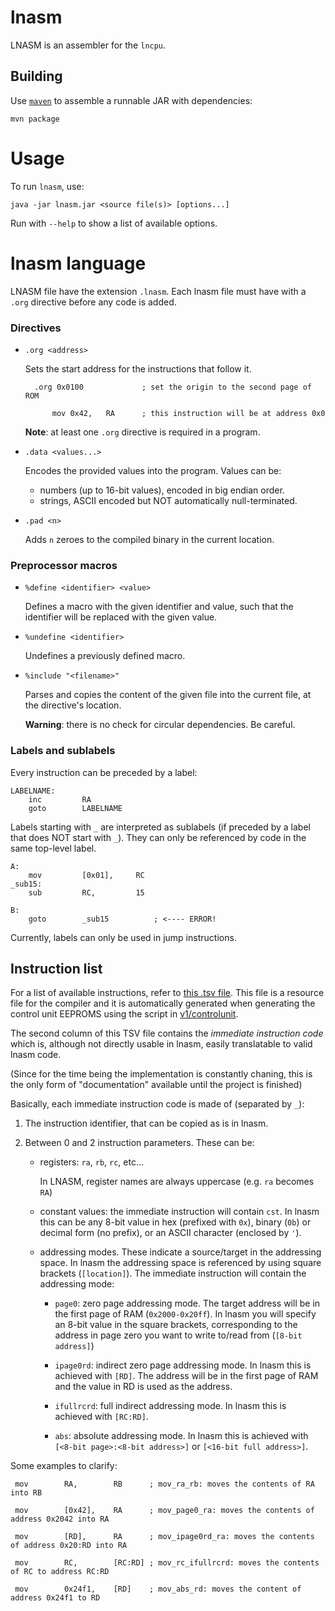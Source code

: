 # lnasm

LNASM is an assembler for the `lncpu`.


## Building

Use [`maven`](https://maven.apache.org/) to assemble a runnable JAR with dependencies:

    mvn package

# Usage

To run `lnasm`, use:

    java -jar lnasm.jar <source file(s)> [options...]

Run with `--help` to show a list of available options.

# lnasm language

LNASM file have the extension `.lnasm`.
Each lnasm file must have with a `.org` directive before any code is added.


### Directives

- `.org <address>`

    Sets the start address for the instructions that follow it.
        
        .org 0x0100             ; set the origin to the second page of ROM

            mov 0x42,   RA      ; this instruction will be at address 0x0

        
    **Note**: at least one `.org` directive is required in a program.
- `.data <values...>`

    Encodes the provided values into the program. Values can be:
        
    - numbers (up to 16-bit values), encoded in big endian order.
    - strings, ASCII encoded but NOT automatically null-terminated.

- `.pad <n>`

    Adds `n` zeroes to the compiled binary in the current location.

### Preprocessor macros

- `%define <identifier> <value>`

    Defines a macro with the given identifier and value, such that the identifier will be replaced with the given value.

- `%undefine <identifier>`

    Undefines a previously defined macro.

- `%include "<filename>"`

    Parses and copies the content of the given file into the current file, at the directive's location.

    **Warning**: there is no check for circular dependencies. Be careful.

### Labels and sublabels

Every instruction can be preceded by a label:

    LABELNAME:
        inc         RA
        goto        LABELNAME

Labels starting with `_` are interpreted as sublabels (if preceded by a label that does NOT start with `_`). They can only be referenced by code in the same top-level label.

    A:
        mov         [0x01],     RC
    _sub15:
        sub         RC,         15

    B:
        goto        _sub15          ; <---- ERROR!             

Currently, labels can only be used in jump instructions.


## Instruction list

For a list of available instructions, refer to [this .tsv file](src/main/resources/opcodes.tsv). This file is a resource file for the compiler and it is automatically generated when generating the control unit EEPROMS using the script in [v1/controlunit](/v1/controlunit/gen_eeproms.py).

The second column of this TSV file contains the _immediate instruction code_ which is, although not directly usable in lnasm, easily translatable to valid lnasm code.

(Since for the time being the implementation is constantly chaning, this is the only form of "documentation" available until the project is finished)

Basically, each immediate instruction code is made of (separated by `_`):

1. The instruction identifier, that can be copied as is in lnasm.

2. Between 0 and 2 instruction parameters. These can be:
    - registers: `ra`, `rb`, `rc`, etc...
        
        In LNASM, register names are always uppercase (e.g. `ra` becomes `RA`)
    - constant values: the immediate instruction will contain `cst`. In lnasm this can be any 8-bit value in hex (prefixed with `0x`), binary (`0b`) or decimal form (no prefix), or an ASCII character (enclosed by `'`).

    - addressing modes. These indicate a source/target in the addressing space. In lnasm the addressing space is referenced by using square brackets (`[location]`). The immediate instruction will contain the addressing mode:
    
        - `page0`: zero page addressing mode. The target address will be in the first page of RAM (`0x2000-0x20ff`). In lnasm you will specify an 8-bit value in the square brackets, corresponding to the address in page zero you want to write to/read from (`[8-bit address]`)

        - `ipage0rd`: indirect zero page addressing mode. In lnasm this is achieved with `[RD]`. The address will be in the first page of RAM and the value in RD is used as the address.

        - `ifullrcrd`: full indirect addressing mode. In lnasm this is achieved with `[RC:RD]`.

        - `abs`: absolute addressing mode. In lnasm this is achieved with `[<8-bit page>:<8-bit address>]` or `[<16-bit full address>]`.

Some examples to clarify:

     mov        RA,        RB      ; mov_ra_rb: moves the contents of RA into RB

     mov        [0x42],    RA      ; mov_page0_ra: moves the contents of address 0x2042 into RA

     mov        [RD],      RA      ; mov_ipage0rd_ra: moves the contents of address 0x20:RD into RA

     mov        RC,        [RC:RD] ; mov_rc_ifullrcrd: moves the contents of RC to address RC:RD

     mov        0x24f1,    [RD]    ; mov_abs_rd: moves the content of address 0x24f1 to RD
